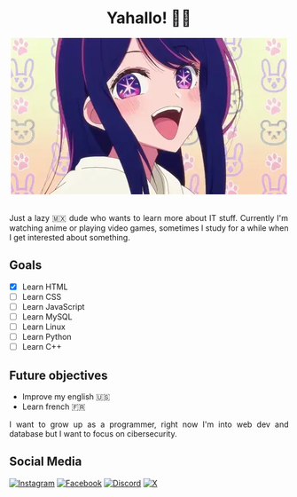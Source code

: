 <h1 align="center"> Yahallo! 👋🏼</h1>

<div align="center">
 <picture>
  <img alt="Wave" src="assets/images/Ai.webp">
 </picture>
</div>

<br>

<p align="justify">Just a lazy 🇲🇽 dude who wants to learn more about IT stuff. Currently I'm watching anime or playing video games, sometimes I study for a while when I get interested about something.</p>

## Goals

- [X] Learn HTML
- [ ] Learn CSS
- [ ] Learn JavaScript
- [ ] Learn MySQL
- [ ] Learn Linux
- [ ] Learn Python
- [ ] Learn C++

## Future objectives

- Improve my english 🇺🇸
- Learn french 🇫🇷
<p align="justify">I want to grow up as a programmer, right now I'm into web dev and database but I want to focus on cibersecurity.</p>

## Social Media

[![Instagram](https://img.shields.io/badge/Instagram-%23FF0069?logo=instagram)](https://www.instagram.com/bryanfreyrecan/)
[![Facebook](https://img.shields.io/badge/Facebook-%230866FF?logo=Facebook)](https://www.facebook.com/bryan.freyre.can/)
[![Discord](https://img.shields.io/badge/Discord-%235865F2?logo=discord&logoColor=%23fff)](https://discordapp.com/users/742833915739242539)
[![X](https://img.shields.io/badge/Twitter-%23000000?logo=x)](https://x.com/BryanFreyre1)


<!--
**IIFreyrII/IIFreyrII** is a ✨ _special_ ✨ repository because its `README.md` (this file) appears on your GitHub profile.

Here are some ideas to get you started:

- 🔭 I’m currently working on ...
- 🌱 I’m currently learning ...
- 👯 I’m looking to collaborate on ...
- 🤔 I’m looking for help with ...
- 💬 Ask me about ...
- 📫 How to reach me: ...
- 😄 Pronouns: ...
- ⚡ Fun fact: ...
-->
